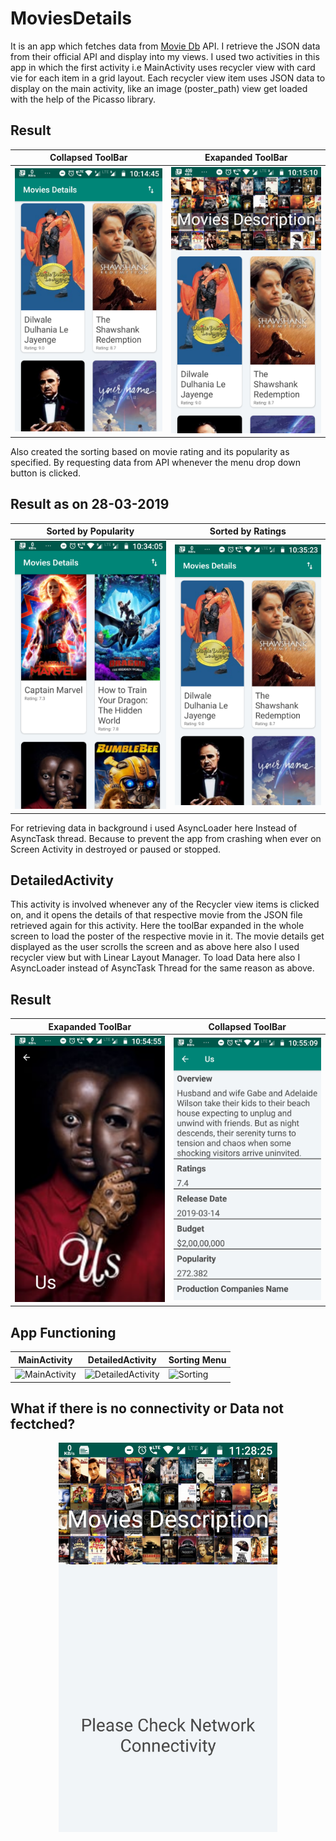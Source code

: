 
# MoviesDetails
It is an app which fetches data from [Movie Db](https://www.themoviedb.org/) API.
I retrieve the JSON data from their official API and display into my views.
I used two activities in this app in which the first activity i.e MainActivity uses recycler view with card vie for each item in a grid layout.
Each recycler view item uses JSON data to display on the main activity, like an image (poster_path) view get loaded with the help of the Picasso library.

## Result
 **Collapsed ToolBar**|**Exapanded ToolBar**
---|---
  <img src="ScreenshotMain.png" width="350" title="MainActivity">|<img src="ScreenshotMain2.png" width="350" title="MainActivity">
  
  Also created the sorting based on movie rating and its popularity as specified. By requesting data from API whenever the menu
  drop down button is clicked.
  ## Result as on 28-03-2019
  **Sorted by Popularity**|**Sorted by Ratings**
---|---
  <img src="ScreenshotPopularity.png" width="350" title="MainActivity">|<img src="ScreenshotRating.png" width="350" title="MainActivity">
  
  For retrieving data in background i used AsyncLoader here Instead of AsyncTask thread. Because to prevent the app from crashing when
  ever on Screen Activity in destroyed or paused or stopped.
  
  ## DetailedActivity
  
  This activity is involved whenever any of the Recycler view items is clicked on, and it opens the details of that respective movie from
  the JSON file retrieved again for this activity.
  Here the toolBar expanded in the whole screen to load the poster of the respective movie in it. The movie details get displayed as the user 
  scrolls the screen and as above here also I used recycler view but with Linear Layout Manager.
  To load Data here also I AsyncLoader instead of AsyncTask Thread for the same reason as above.
  
  ## Result 
  **Exapanded ToolBar**|**Collapsed ToolBar**
---|---
  <img src="ScreenshotDet.png" width="350" title="DetailedActivity">|<img src="ScreenshotDet2.png" width="350" title="DetailedActivity">

## App Functioning
**MainActivity**|**DetailedActivity**|**Sorting Menu**
---|---|---
  <img src="https://media.giphy.com/media/dYhVXwPFMuzMzIODbw/giphy.gif" width="250" title="MainActivity">|<img src="https://media.giphy.com/media/45dRgpQnYinYoIZQqS/giphy.gif" width="250" title="DetailedActivity">|<img src="https://media.giphy.com/media/Mo10piJQ2ySoJvQ7zH/giphy.gif" width="250" title="Sorting">

## What if there is no connectivity or Data not fectched?
<p align="center">
  <img width="350" src="ScreenshotNoData.png">
</p>
